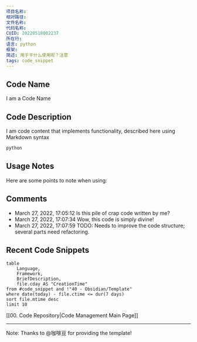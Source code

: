 ```yaml
---
项目名称: 
相对路径: 
文件名称: 
代码名称: 
CUID: 20220518002237
所在行: 
语言: python
框架: 
简述: 用于干什么使用呢？注意
tags: code_snippet
---
```

## Code Name
I am a Code Name

## Code Description
I am code content that implements functionality, described here using Markdown syntax
```python
python
```

## Usage Notes
Here are some points to note when using:

## Comments
- March 27, 2022, 17:05:12 Is this pile of crap code written by me?
- March 27, 2022, 17:07:34 Wow, this code is simply divine!
- March 27, 2022, 17:07:59 TODO: Needs to improve the code structure; several parts need refactoring.

## Recent Code Snippets
```dataview
table
    Language,
    Framework,
    BriefDescription,
    file.cday AS "CreationTime"
from #code_snippet and !"40 - Obsidian/Template"
where date(today) - file.ctime <= dur(7 days)
sort file.mtime desc
limit 10
```

[[00. Code Repository|Code Management Main Page]]

---

Note: Thanks to @咖啡豆 for providing the template!